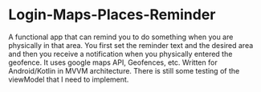 # Login-Maps-Places-Reminder
A functional app that can remind you to do something when you are physically in that area. 
You first set the reminder text and the desired area and then you receive a notification when you physically entered the geofence.
It uses google maps API, Geofences, etc.
Written for Android/Kotlin in MVVM architecture. 
There is still some testing of the viewModel that I need to implement. 
